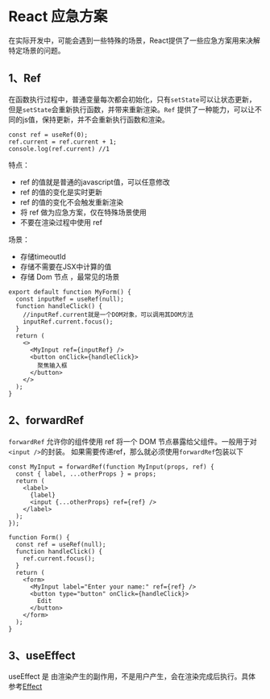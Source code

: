 # React 应急方案

在实际开发中，可能会遇到一些特殊的场景，React提供了一些应急方案用来决解特定场景的问题。

## 1、Ref

在函数执行过程中，普通变量每次都会初始化，只有`setState`可以让状态更新，但是`setState`会重新执行函数，并带来重新渲染。`Ref` 提供了一种能力，可以让不同的js值，保持更新，并不会重新执行函数和渲染。

```tsx
const ref = useRef(0);
ref.current = ref.current + 1;
console.log(ref.current) //1
```

特点：

- ref 的值就是普通的javascript值，可以任意修改
- ref 的值的变化是实时更新
- ref 的值的变化不会触发重新渲染
- 将 ref 做为应急方案，仅在特殊场景使用
- 不要在渲染过程中使用 ref

场景：

- 存储timeoutId
- 存储不需要在JSX中计算的值
- 存储 Dom 节点 ，最常见的场景

```tsx
export default function MyForm() {
  const inputRef = useRef(null);
  function handleClick() {
    //inputRef.current就是一个DOM对象，可以调用其DOM方法
    inputRef.current.focus();
  }
  return (
    <>
      <MyInput ref={inputRef} />
      <button onClick={handleClick}>
        聚焦输入框
      </button>
    </>
  );
}
```

## 2、forwardRef

`forwardRef` 允许你的组件使用 ref 将一个 DOM 节点暴露给父组件。一般用于对`<input />`的封装。 如果需要传递ref，那么就必须使用`forwardRef`包装以下

```tsx
const MyInput = forwardRef(function MyInput(props, ref) {
  const { label, ...otherProps } = props;
  return (
    <label>
      {label}
      <input {...otherProps} ref={ref} />
    </label>
  );
});

function Form() {
  const ref = useRef(null);
  function handleClick() {
    ref.current.focus();
  }
  return (
    <form>
      <MyInput label="Enter your name:" ref={ref} />
      <button type="button" onClick={handleClick}>
        Edit
      </button>
    </form>
  );
}
```

## 3、useEffect

useEffect 是 由渲染产生的副作用，不是用户产生，会在渲染完成后执行。具体参考[Effect](./07_Effect.md)

